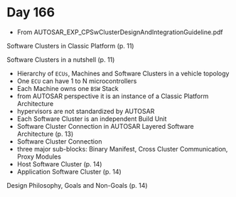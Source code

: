 # Day 166

* From AUTOSAR\_EXP\_CPSwClusterDesignAndIntegrationGuideline.pdf

Software Clusters in Classic Platform (p. 11)

Software Clusters in a nutshell (p. 11)
* Hierarchy of `ECUs`, Machines and Software Clusters in a vehicle topology
* One `ECU` can have 1 to N microcontrollers
* Each Machine owns one `BSW` Stack
* from AUTOSAR perspective it is an instance of a Classic Platform Architecture
* hypervisors are not standardized by AUTOSAR
* Each Software Cluster is an independent Build Unit
* Software Cluster Connection in AUTOSAR Layered Software Architecture (p. 13)
* Software Cluster Connection
* three major sub-blocks: Binary Manifest, Cross Cluster Communication, Proxy Modules
* Host Software Cluster (p. 14)
* Application Software Cluster (p. 14)

Design Philosophy, Goals and Non-Goals (p. 14)
